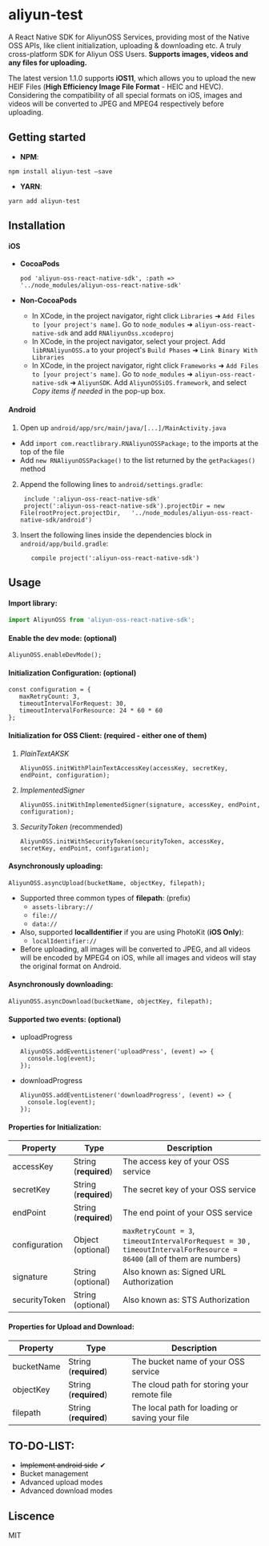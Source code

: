 
# aliyun-test

A  React Native SDK for AliyunOSS Services, providing most of the Native OSS APIs, like client initialization, uploading & downloading etc. A truly cross-platform SDK for Aliyun OSS Users. **Supports images, videos and any files for uploading.**

The latest version 1.1.0 supports **iOS11**, which allows you to upload the new HEIF Files (**High Efficiency Image File Format** - HEIC and HEVC). Considering the compatibility of all special formats on iOS, images and videos will be converted to JPEG and MPEG4 respectively before uploading.



## Getting started

- **NPM**:

```
npm install aliyun-test —save
```

- **YARN**: 

```
yarn add aliyun-test
```

  

## Installation 

#### iOS

- **CocoaPods**

  `pod 'aliyun-oss-react-native-sdk', :path => '../node_modules/aliyun-oss-react-native-sdk'`

- **Non-CocoaPods**

  - In XCode, in the project navigator, right click `Libraries` ➜ `Add Files to [your project's name]`. Go to `node_modules` ➜ `aliyun-oss-react-native-sdk` and add `RNAliyunOss.xcodeproj`
  - In XCode, in the project navigator, select your project. Add `libRNAliyunOSS.a` to your project's `Build Phases` ➜ `Link Binary With Libraries`
  - In XCode, in the project navigator, right click `Frameworks` ➜ `Add Files to [your project's name]`. Go to `node_modules` ➜ `aliyun-oss-react-native-sdk` ➜ `AliyunSDK`. Add `AliyunOSSiOS.framework`, and select *Copy items if needed* in the pop-up box.



#### Android

1. Open up `android/app/src/main/java/[...]/MainActivity.java`
  - Add `import com.reactlibrary.RNAliyunOSSPackage;` to the imports at the top of the file
  - Add `new RNAliyunOSSPackage()` to the list returned by the `getPackages()` method
2. Append the following lines to `android/settings.gradle`:
   ```
   	include ':aliyun-oss-react-native-sdk'
   	project(':aliyun-oss-react-native-sdk').projectDir = new File(rootProject.projectDir, 	'../node_modules/aliyun-oss-react-native-sdk/android')
   ```
3. Insert the following lines inside the dependencies block in `android/app/build.gradle`:
   ```
      compile project(':aliyun-oss-react-native-sdk')
   ```




## Usage

#### Import library:

```javascript
import AliyunOSS from 'aliyun-oss-react-native-sdk';
```



#### Enable the dev mode: (optional)

```
AliyunOSS.enableDevMode();
```



#### Initialization Configuration: (optional)

```
const configuration = {
   maxRetryCount: 3,	
   timeoutIntervalForRequest: 30,
   timeoutIntervalForResource: 24 * 60 * 60
};
```



#### Initialization for OSS Client: (required - either one of them)

1. *PlainTextAKSK*

   ```
   AliyunOSS.initWithPlainTextAccessKey(accessKey, secretKey, endPoint, configuration);
   ```

2. *ImplementedSigner*

   ```
   AliyunOSS.initWithImplementedSigner(signature, accessKey, endPoint, configuration);
   ```

3. *SecurityToken* (recommended)

   ```
   AliyunOSS.initWithSecurityToken(securityToken, accessKey, secretKey, endPoint, configuration);
   ```




#### Asynchronously uploading:

```
AliyunOSS.asyncUpload(bucketName, objectKey, filepath);
```

- Supported three common types of **filepath**: (prefix)
  - `assets-library://`
  - `file://`
  - `data://`
- Also, supported **localIdentifier** if you are using PhotoKit (**iOS Only**):
  - `localIdentifier://`
- Before uploading, all images will be converted to JPEG, and all videos will be encoded by MPEG4 on iOS, while all images and videos will stay the original format on Android.




#### Asynchronously downloading:

```
AliyunOSS.asyncDownload(bucketName, objectKey, filepath);
```



#### Supported two events: (optional)

- uploadProgress

  ```
  AliyunOSS.addEventListener('uploadPress', (event) => {
    console.log(event);
  });
  ```

- downloadProgress

  ```
  AliyunOSS.addEventListener('downloadProgress', (event) => {
    console.log(event);
  });
  ```




#### Properties for Initialization:

| Property      | Type                  | Description                              |
| ------------- | --------------------- | ---------------------------------------- |
| accessKey     | String (**required**) | The access key of your OSS service       |
| secretKey     | String (**required**) | The secret key of your OSS service       |
| endPoint      | String (**required**) | The end point of your OSS service        |
| configuration | Object (optional)     | `maxRetryCount = 3`,  `timeoutIntervalForRequest = 30` ,  `timeoutIntervalForResource = 86400` (all of them are numbers) |
| signature     | String (optional)     | Also known as: Signed URL Authorization  |
| securityToken | String (optional)     | Also known as: STS Authorization         |



#### Properties for Upload and Download:

| Property   | Type                  | Description                              |
| ---------- | --------------------- | ---------------------------------------- |
| bucketName | String (**required**) | The bucket name of your OSS service      |
| objectKey  | String (**required**) | The cloud path for storing your remote file |
| filepath   | String (**required**) | The local path for loading or saving your file |



## TO-DO-LIST:

- ~~Implement android side~~  ✔︎
- Bucket management
- Advanced upload modes
- Advanced download modes



## Liscence

MIT

